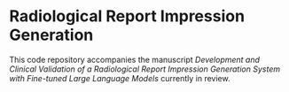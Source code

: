 # Radiological Report Impression Generation 

This code repository accompanies the manuscript
_Development and Clinical Validation of a Radiological Report Impression Generation System with Fine-tuned Large Language Models_ currently in review. 
